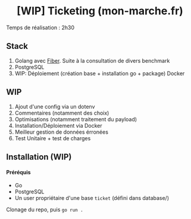 <div align="center">

# [WIP] Ticketing (mon-marche.fr)
</div>

Temps de réalisation : 2h30

## Stack

1. Golang avec [Fiber](https://gofiber.io/). Suite à la consultation de divers benchmark
1. PostgreSQL
1. WIP: Déploiement (création base + installation go + package) Docker

## WIP

1. Ajout d'une config via un dotenv
1. Commentaires (notamment des choix)
1. Optimisations (notamment traitement du payload)
1. Installation/Déploiement via Docker
1. Meilleur gestion de données érronées
1. Test Unitaire + test de charges

## Installation (WIP)

#### Préréquis
* Go
* PostgreSQL
* Un user propriétaire d'une base `ticket` (défini dans database/)

Clonage du repo, puis `go run .`
